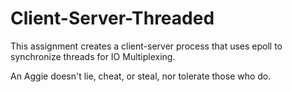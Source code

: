 # Client-Server-Threaded
This assignment creates a client-server process that uses epoll to synchronize threads for IO Multiplexing.

An Aggie doesn't lie, cheat, or steal, nor tolerate those who do.
